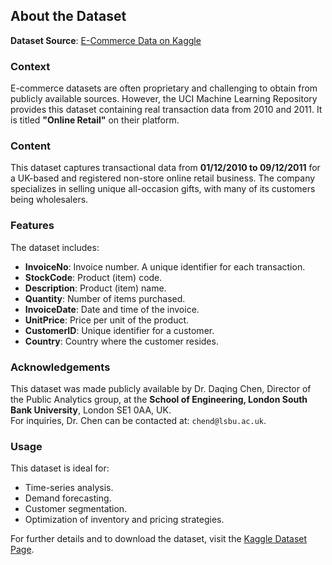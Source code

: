 ## About the Dataset

**Dataset Source**: [E-Commerce Data on Kaggle](https://www.kaggle.com/datasets/carrie1/ecommerce-data/data)

### Context
E-commerce datasets are often proprietary and challenging to obtain from publicly available sources. However, the UCI Machine Learning Repository provides this dataset containing real transaction data from 2010 and 2011. It is titled **"Online Retail"** on their platform.

### Content
This dataset captures transactional data from **01/12/2010 to 09/12/2011** for a UK-based and registered non-store online retail business. The company specializes in selling unique all-occasion gifts, with many of its customers being wholesalers.

### Features
The dataset includes:
- **InvoiceNo**: Invoice number. A unique identifier for each transaction.
- **StockCode**: Product (item) code.
- **Description**: Product (item) name.
- **Quantity**: Number of items purchased.
- **InvoiceDate**: Date and time of the invoice.
- **UnitPrice**: Price per unit of the product.
- **CustomerID**: Unique identifier for a customer.
- **Country**: Country where the customer resides.

### Acknowledgements
This dataset was made publicly available by Dr. Daqing Chen, Director of the Public Analytics group, at the **School of Engineering, London South Bank University**, London SE1 0AA, UK.  
For inquiries, Dr. Chen can be contacted at: `chend@lsbu.ac.uk`.

### Usage
This dataset is ideal for:
- Time-series analysis.
- Demand forecasting.
- Customer segmentation.
- Optimization of inventory and pricing strategies.

For further details and to download the dataset, visit the [Kaggle Dataset Page](https://www.kaggle.com/datasets/carrie1/ecommerce-data/data).
